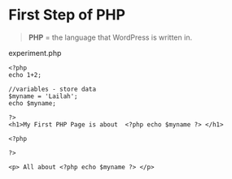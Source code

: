 # First Step of PHP

>  **PHP** = the language that WordPress is written in.


experiment.php
```
<?php
echo 1+2;

//variables - store data
$myname = 'Lailah';
echo $myname;

?>
<h1>My First PHP Page is about  <?php echo $myname ?> </h1>

<?php

?>

<p> All about <?php echo $myname ?> </p>

```